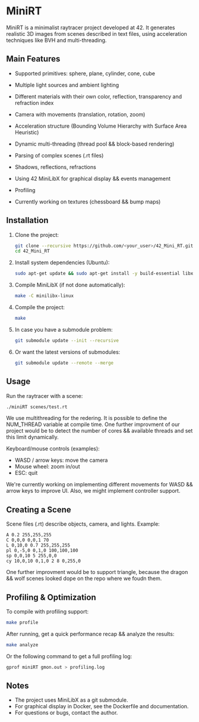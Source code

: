 MiniRT
======

MiniRT is a minimalist raytracer project developed at 42. It generates realistic 3D images from scenes described in text files, using acceleration techniques like BVH and multi-threading.

Main Features
-------------
- Supported primitives: sphere, plane, cylinder, cone, cube
- Multiple light sources and ambient lighting
- Different materials with their own color, reflection, transparency and refraction index
- Camera with movements (translation, rotation, zoom)
- Acceleration structure (Bounding Volume Hierarchy with Surface Area Heuristic)
- Dynamic multi-threading (thread pool && block-based rendering)
- Parsing of complex scenes (.rt files)
- Shadows, reflections, refractions
- Using 42 MiniLibX for graphical display && events management
- Profiling

- Currently working on textures (chessboard && bump maps) 

Installation
------------
1. Clone the project:
	```sh
	git clone --recursive https://github.com/<your_user>/42_Mini_RT.git
	cd 42_Mini_RT
	```
2. Install system dependencies (Ubuntu):
	```sh
	sudo apt-get update && sudo apt-get install -y build-essential libx11-dev libxext-dev libxpm-dev libxrandr-dev libbsd-dev libgl1-mesa-dev libglu1-mesa-dev x11-apps git make
	```
3. Compile MiniLibX (if not done automatically):
	```sh
	make -C minilibx-linux
	```
4. Compile the project:
	```sh
	make
	```

5. In case you have a submodule problem:
	```sh
	git submodule update --init --recursive
	```

6. Or want the latest versions of submodules:
	```sh
	git submodule update --remote --merge
	```

Usage
-----
Run the raytracer with a scene:
```sh
./miniRT scenes/test.rt
```

We use multithreading for the redering. It is possible to define the NUM_THREAD variable at compile time. One further improvment of our project would be to detect the number of cores && available threads and set
this limit dynamically.

Keyboard/mouse controls (examples):
- WASD / arrow keys: move the camera
- Mouse wheel: zoom in/out
- ESC: quit

We're currently working on implementing different movements for WASD && arrow keys to improve UI. Also, we
might implement controller support.

Creating a Scene
----------------
Scene files (.rt) describe objects, camera, and lights. Example:
```
A 0.2 255,255,255
C 0,0,0 0,0,1 70
L 0,10,0 0.7 255,255,255
pl 0,-5,0 0,1,0 100,100,100
sp 0,0,10 5 255,0,0
cy 10,0,10 0,1,0 2 8 0,255,0
```

One further improvment would be to support triangle, because the dragon && wolf scenes looked dope on the repo where we foudn them.

Profiling & Optimization
------------------------
To compile with profiling support:
```sh
make profile
```
After running, get a quick performance recap && analyze the results:
```sh
make analyze
```

Or the following command to get a full profiling log:
```sh
gprof miniRT gmon.out > profiling.log
```

Notes
-----
- The project uses MiniLibX as a git submodule.
- For graphical display in Docker, see the Dockerfile and documentation.
- For questions or bugs, contact the author.
